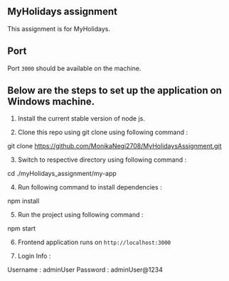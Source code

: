 ## MyHolidays assignment
This assignment is for MyHolidays. 

## Port

Port `3000` should be available on the machine.

## Below are the steps to set up the application on Windows machine.

1. Install the current stable version of node js.

2. Clone this repo using git clone using following command :

git clone https://github.com/MonikaNegi2708/MyHolidaysAssignment.git

3. Switch to respective directory using following command :

cd ./myHolidays_assignment/my-app

4. Run following command to install dependencies :

npm install

5. Run the project using following command :

npm start
 
6. Frontend application runs on `http://localhost:3000`

7. Login Info :

Username : adminUser
Password : adminUser@1234